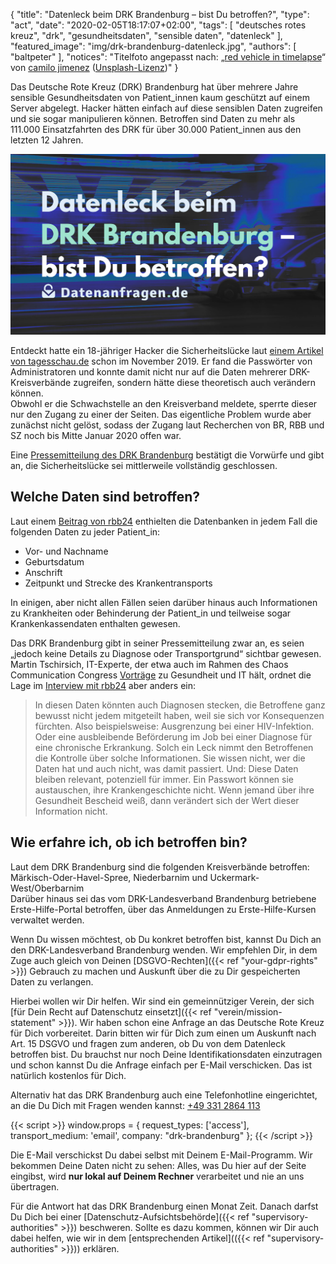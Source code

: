 {
    "title": "Datenleck beim DRK Brandenburg – bist Du betroffen?",
    "type": "act",
    "date": "2020-02-05T18:17:07+02:00",
    "tags": [ "deutsches rotes kreuz", "drk", "gesundheitsdaten", "sensible daten", "datenleck" ],
    "featured_image": "img/drk-brandenburg-datenleck.jpg",
    "authors": [ "baltpeter" ],
    "notices": "Titelfoto angepasst nach: „[red vehicle in timelapse](https://unsplash.com/photos/vGu08RYjO-s)“ von [camilo jimenez](https://unsplash.com/@coolmilo) ([Unsplash-Lizenz](https://unsplash.com/license))"
}

Das Deutsche Rote Kreuz (DRK) Brandenburg hat über mehrere Jahre sensible Gesundheitsdaten von Patient_innen kaum geschützt auf einem Server abgelegt. Hacker hätten einfach auf diese sensiblen Daten zugreifen und sie sogar manipulieren können. Betroffen sind Daten zu mehr als 111.000 Einsatzfahrten des DRK für über 30.000 Patient_innen aus den letzten 12 Jahren.

<img src="img/drk-brandenburg-datenleck.jpg">

Entdeckt hatte ein 18-jähriger Hacker die Sicherheitslücke laut [einem Artikel von tagesschau.de](https://www.tagesschau.de/investigativ/br-recherche/datenleck-drk-101.html) schon im November 2019. Er fand die Passwörter von Administratoren und konnte damit nicht nur auf die Daten mehrerer DRK-Kreisverbände zugreifen, sondern hätte diese theoretisch auch verändern können.  
Obwohl er die Schwachstelle an den Kreisverband meldete, sperrte dieser nur den Zugang zu einer der Seiten. Das eigentliche Problem wurde aber zunächst nicht gelöst, sodass der Zugang laut Recherchen von BR, RBB und SZ noch bis Mitte Januar 2020 offen war.

Eine [Pressemitteilung des DRK Brandenburg](https://www.drk-brandenburg.de/service/presse/pressemitteilungen.html?tx_news_pi1%5Bnews%5D=216&cHash=42b5dc14a896058db77c6df185764cd6) bestätigt die Vorwürfe und gibt an, die Sicherheitslücke sei mittlerweile vollständig geschlossen.

## Welche Daten sind betroffen?

Laut einem [Beitrag von rbb24](https://www.rbb24.de/panorama/beitrag/2020/02/drk-rotes-kreuz-datenleck-brandenburg-krankentransporte-patienten-fragen-antworten.html) enthielten die Datenbanken in jedem Fall die folgenden Daten zu jeder Patient_in:

* Vor- und Nachname
* Geburtsdatum
* Anschrift
* Zeitpunkt und Strecke des Krankentransports

In einigen, aber nicht allen Fällen seien darüber hinaus auch Informationen zu Krankheiten oder Behinderung der Patient_in und teilweise sogar Krankenkassendaten enthalten gewesen.

Das DRK Brandenburg gibt in seiner Pressemitteilung zwar an, es seien „jedoch keine Details zu Diagnose oder Transportgrund“ sichtbar gewesen. Martin Tschirsich, IT-Experte, der etwa auch im Rahmen des Chaos Communication Congress [Vorträge](https://media.ccc.de/search?q=Martin+Tschirsich) zu Gesundheit und IT hält, ordnet die Lage im [Interview mit rbb24](https://www.rbb24.de/panorama/beitrag/2020/02/drk-rotes-kreuz-datenleck-brandenburg-interview-it-experte.html) aber anders ein:

> In diesen Daten könnten auch Diagnosen stecken, die Betroffene ganz bewusst nicht jedem mitgeteilt haben, weil sie sich vor Konsequenzen fürchten. Also beispielsweise: Ausgrenzung bei einer HIV-Infektion. Oder eine ausbleibende Beförderung im Job bei einer Diagnose für eine chronische Erkrankung. Solch ein Leck nimmt den Betroffenen die Kontrolle über solche Informationen. Sie wissen nicht, wer die Daten hat und auch nicht, was damit passiert. Und: Diese Daten bleiben relevant, potenziell für immer. Ein Passwort können sie austauschen, ihre Krankengeschichte nicht. Wenn jemand über ihre Gesundheit Bescheid weiß, dann verändert sich der Wert dieser Information nicht.

## Wie erfahre ich, ob ich betroffen bin?

Laut dem DRK Brandenburg sind die folgenden Kreisverbände betroffen: Märkisch-Oder-Havel-Spree, Niederbarnim und Uckermark-West/Oberbarnim  
Darüber hinaus sei das vom DRK-Landesverband Brandenburg betriebene Erste-Hilfe-Portal betroffen, über das Anmeldungen zu Erste-Hilfe-Kursen verwaltet werden.

Wenn Du wissen möchtest, ob Du konkret betroffen bist, kannst Du Dich an den DRK-Landesverband Brandenburg wenden. Wir empfehlen Dir, in dem Zuge auch gleich von Deinen [DSGVO-Rechten]({{< ref "your-gdpr-rights" >}}) Gebrauch zu machen und Auskunft über die zu Dir gespeicherten Daten zu verlangen.

Hierbei wollen wir Dir helfen. Wir sind ein gemeinnütziger Verein, der sich [für Dein Recht auf Datenschutz einsetzt]({{< ref "verein/mission-statement" >}}). Wir haben schon eine Anfrage an das Deutsche Rote Kreuz für Dich vorbereitet. Darin bitten wir für Dich zum einen um Auskunft nach Art. 15 DSGVO und fragen zum anderen, ob Du von dem Datenleck betroffen bist. Du brauchst nur noch Deine Identifikationsdaten einzutragen und schon kannst Du die Anfrage einfach per E-Mail verschicken. Das ist natürlich kostenlos für Dich.

Alternativ hat das DRK Brandenburg auch eine Telefonhotline eingerichtet, an die Du Dich mit Fragen wenden kannst: [+49 331 2864 113](tel:+493312864113)

<div class="act-widget" style="max-width: 600px; margin: auto;"></div>
{{< script >}}
window.props = {
    request_types: ['access'],
    transport_medium: 'email',
    company: "drk-brandenburg"
};
{{< /script >}}

Die E-Mail verschickst Du dabei selbst mit Deinem E-Mail-Programm. Wir bekommen Deine Daten nicht zu sehen: Alles, was Du hier auf der Seite eingibst, wird **nur lokal auf Deinem Rechner** verarbeitet und nie an uns übertragen.

Für die Antwort hat das DRK Brandenburg einen Monat Zeit. Danach darfst Du Dich bei einer [Datenschutz-Aufsichtsbehörde]({{< ref "supervisory-authorities" >}}) beschweren. Sollte es dazu kommen, können wir Dir auch dabei helfen, wie wir in dem [entsprechenden Artikel](({{< ref "supervisory-authorities" >}})) erklären.

